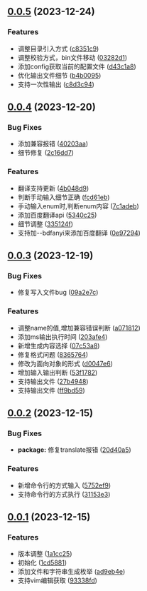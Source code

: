 ## [0.0.5](https://github.com/heny/generate-ts-enum/compare/v0.0.4...v0.0.5) (2023-12-24)


### Features

* 调整目录引入方式 ([c8351c9](https://github.com/heny/generate-ts-enum/commit/c8351c9f88618c9af0657e82c7301fd784dca0aa))
* 调整校验方式，bin文件移动 ([03282d1](https://github.com/heny/generate-ts-enum/commit/03282d19bb7466f6d4e54b66dceab66241ec7033))
* 添加config获取当前的配置文件 ([d43c1a8](https://github.com/heny/generate-ts-enum/commit/d43c1a8319331643a4cb295051f050e7991895cb))
* 优化输出文件细节 ([b4b0095](https://github.com/heny/generate-ts-enum/commit/b4b00950cb5b04b30138177af41973fcb7fe6a18))
* 支持一次性输出 ([c8d3c94](https://github.com/heny/generate-ts-enum/commit/c8d3c94bdfd59dc77ef3e1ee0481b6bc23580dd7))



## [0.0.4](https://github.com/heny/generate-ts-enum/compare/v0.0.3...v0.0.4) (2023-12-20)


### Bug Fixes

* 添加兼容报错 ([40203aa](https://github.com/heny/generate-ts-enum/commit/40203aa436ff69905ccf10f9b5f0ccdef47934b1))
* 细节修复 ([2c16dd7](https://github.com/heny/generate-ts-enum/commit/2c16dd7751aa9923cc93cc5f4bdb14124671c698))


### Features

* 翻译支持更新 ([4b048d9](https://github.com/heny/generate-ts-enum/commit/4b048d9cc4831b81bbbc9e4aafd858bd0a2661f0))
* 判断手动输入细节正确 ([fcd61eb](https://github.com/heny/generate-ts-enum/commit/fcd61ebd2eb94cefdec0c2c1bf5ac577e3fddb5e))
* 手动输入enum时,判断enum内容 ([7c1adeb](https://github.com/heny/generate-ts-enum/commit/7c1adebbd0edd31effa816ce02621c15535f5823))
* 添加百度翻译api ([5340c25](https://github.com/heny/generate-ts-enum/commit/5340c2530f04de12f8e3e2465a126947b6c0ccc1))
* 细节调整 ([335124f](https://github.com/heny/generate-ts-enum/commit/335124f059fd7c4d9c05b7e9e793133183eea951))
* 支持加--bdfanyi来添加百度翻译 ([0e97294](https://github.com/heny/generate-ts-enum/commit/0e97294cdc37df7195e256ec144a383609697d83))



## [0.0.3](https://github.com/heny/generate-ts-enum/compare/v0.0.2...v0.0.3) (2023-12-19)


### Bug Fixes

* 修复写入文件bug ([09a2e7c](https://github.com/heny/generate-ts-enum/commit/09a2e7cb8e8b29a4bcc22f714a2321f581569b72))


### Features

* 调整name的值,增加兼容错误判断 ([a071812](https://github.com/heny/generate-ts-enum/commit/a07181261d341d1d03a37224f3ce33d5e0ac5b1e))
* 添加ms输出执行时间 ([203afe4](https://github.com/heny/generate-ts-enum/commit/203afe411b29471d025e9816a44695d52990910b))
* 新增生成内容选择 ([07c53a8](https://github.com/heny/generate-ts-enum/commit/07c53a809442f0b490b4c4edddc1e46931f81c96))
* 修复格式问题 ([8365764](https://github.com/heny/generate-ts-enum/commit/83657643045e3df8a582d879b3e2ee2e44db2304))
* 修改为面向对象的形式 ([d0047e6](https://github.com/heny/generate-ts-enum/commit/d0047e62d76716752e4973b66a2d3739915f8dbf))
* 增加输入输出判断 ([53f1782](https://github.com/heny/generate-ts-enum/commit/53f1782eed110687c70137e0abc1e545faffd7cc))
* 支持输出文件 ([27b4948](https://github.com/heny/generate-ts-enum/commit/27b4948dad47afb91e228712b52a6a1567bded17))
* 支持输出文件 ([ff9bd59](https://github.com/heny/generate-ts-enum/commit/ff9bd5986ef4774faed673f7286404d0fa8a3917))



## [0.0.2](https://github.com/heny/generate-ts-enum/compare/v0.0.1...v0.0.2) (2023-12-15)


### Bug Fixes

* **package:** 修复translate报错 ([20d40a5](https://github.com/heny/generate-ts-enum/commit/20d40a5684c7f306a7260e99b4e06e3fac290981))


### Features

* 新增命令行的方式输入 ([5752ef9](https://github.com/heny/generate-ts-enum/commit/5752ef9836bc57065e4644aaf1c861dd377a57c5))
* 支持命令行的方式执行 ([31153e3](https://github.com/heny/generate-ts-enum/commit/31153e35d4ca00c1ec5490654ee93905e1bfd6a7))



## [0.0.1](https://github.com/heny/generate-ts-enum/compare/1cd588162b0b9ea2c158bc8a563b1f3f80b9af0e...v0.0.1) (2023-12-15)


### Features

* 版本调整 ([1a1cc25](https://github.com/heny/generate-ts-enum/commit/1a1cc255eaad8c64897fc8044d6f88e127a588d9))
* 初始化 ([1cd5881](https://github.com/heny/generate-ts-enum/commit/1cd588162b0b9ea2c158bc8a563b1f3f80b9af0e))
* 添加文件和字符串生成枚举 ([ad9eb4e](https://github.com/heny/generate-ts-enum/commit/ad9eb4ee8d46fb1b83d4612179fd35dc1c78627a))
* 支持vim编辑获取 ([93338fd](https://github.com/heny/generate-ts-enum/commit/93338fd25c51878ee544b1a8aeb63cb2bf2268b8))



